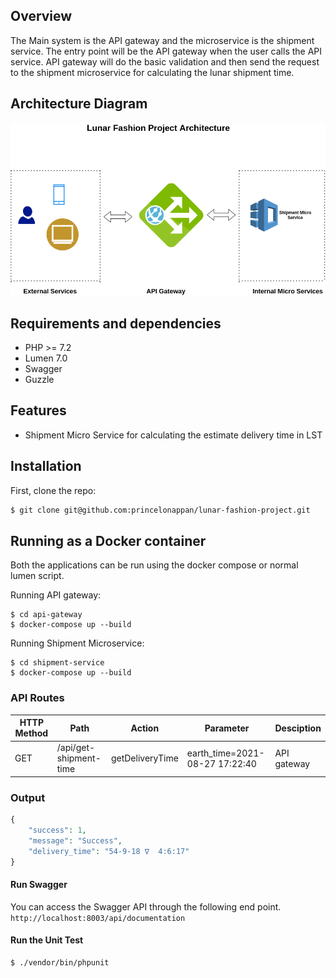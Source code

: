 ## Overview

The Main system is the API gateway and the microservice is the shipment service. The entry point will be the API gateway when the user calls the API service. API gateway will do the basic validation and then send the request to the shipment microservice for calculating the lunar shipment time.

## Architecture Diagram

![Architecture Diagram](https://raw.githubusercontent.com/princelonappan/lunar-fashion-project/main/flowchart.png)


## Requirements and dependencies

- PHP >= 7.2
- Lumen 7.0
- Swagger
- Guzzle

## Features

- Shipment Micro Service for calculating the estimate delivery time in LST

## Installation

First, clone the repo:
```bash
$ git clone git@github.com:princelonappan/lunar-fashion-project.git
```

## Running as a Docker container

Both the applications can be run using the docker compose or normal lumen script. 

Running API gateway:

```
$ cd api-gateway
$ docker-compose up --build
```
Running Shipment Microservice:

```
$ cd shipment-service
$ docker-compose up --build
```

### API Routes
| HTTP Method	| Path | Action | Parameter | Desciption  |
| ----- | ----- | ----- | ---- |------------- |
| GET      | /api/get-shipment-time | getDeliveryTime | earth_time=2021-08-27 17:22:40 | API gateway

### Output 


```php
{
    "success": 1,
    "message": "Success",
    "delivery_time": "54-9-18 ∇  4:6:17"
}
```
#### Run Swagger

You can access the Swagger API through the following end point. <br />
```http://localhost:8003/api/documentation```

#### Run the Unit Test

```
$ ./vendor/bin/phpunit
```
